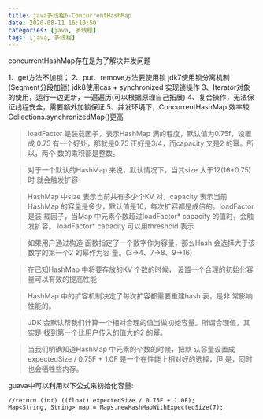 ```yaml
---
title: java多线程6-ConcurrentHashMap
date: 2020-08-11 16:10:50
categories: [java, 多线程]  
tags: [java, 多线程]
---
```


concurrentHashMap存在是为了解决并发问题

1、get方法不加锁；
2、put、remove方法要使用锁
jdk7使用锁分离机制(Segment分段加锁)
jdk8使用cas + synchronized 实现锁操作
3、Iterator对象的使用，运行一边更新，一遍遍历(可以根据原理自己拓展)
4、复合操作，无法保证线程安全，需要额外加锁保证
5、并发环境下，ConcurrentHashMap 效率较Collections.synchronizedMap()更高

> loadFactor 是装载因子，表示HashMap 满的程度，默认值为0.75f，设置成
0.75 有一个好处，那就是0.75 正好是3/4，而capacity 又是2 的幂。所以，两个
数的乘积都是整数。

> 对于一个默认的HashMap 来说，默认情况下，当其size 大于12(16*0.75) 时
就会触发扩容

> HashMap 中size 表示当前共有多少个KV 对，capacity 表示当前
HashMap 的容量是多少，默认值是16，每次扩容都是成倍的。loadFactor 是装
载因子，当Map 中元素个数超过loadFactor* capacity 的值时，会触发扩容。
loadFactor* capacity 可以用threshold 表示

> 如果用户通过构造
函数指定了一个数字作为容量，那么Hash 会选择大于该数字的第一个2 的幂作为容
量。(3->4、7->8、9->16)

> 在已知HashMap 中将要存放的KV 个数的时候，
设置一个合理的初始化容量可以有效的提高性能

> HashMap 中的扩容机制决定了每次扩容都需要重建hash 表，是非
常影响性能的。

> JDK 会默认帮我们计算一个相对合理的值当做初始容量。所谓合理值，其实是
找到第一个比用户传入的值大的2 的幂。

> 当我们明确知道HashMap 中元素的个数的时候，把默
认容量设置成expectedSize / 0.75F + 1.0F 是一个在性能上相对好的选择，但
是，同时也会牺牲些内存。

guava中可以利用以下公式来初始化容量:

```
//return (int) ((float) expectedSize / 0.75F + 1.0F);
Map<String, String> map = Maps.newHashMapWithExpectedSize(7);
```